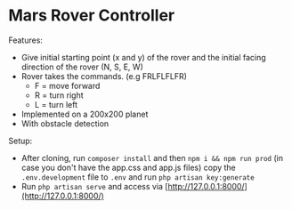 # Mars Rover Controller

Features:
- Give initial starting point (x and y) of the rover and the initial facing direction of the rover (N, S, E, W)
- Rover takes the commands. (e.g FRLFLFLFR)
    - F = move forward
    - R = turn right
    - L = turn left
- Implemented on a 200x200 planet
- With obstacle detection

Setup:
- After cloning, run `composer install` and then `npm i && npm run prod` (in case you don't have the app.css and app.js files) copy the `.env.development` file to `.env` and run `php artisan key:generate`
- Run `php artisan serve` and access via [http://127.0.0.1:8000/](http://127.0.0.1:8000/) 
